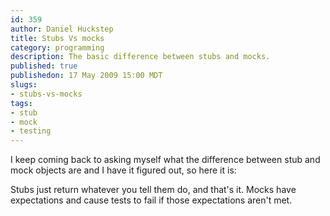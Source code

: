 ```yaml
--- 
id: 359
author: Daniel Huckstep
title: Stubs Vs mocks
category: programming
description: The basic difference between stubs and mocks.
published: true
publishedon: 17 May 2009 15:00 MDT
slugs: 
- stubs-vs-mocks
tags: 
- stub
- mock
- testing
---
```

I keep coming back to asking myself what the difference between stub and
mock objects are and I have it figured out, so here it is:

Stubs just return whatever you tell them do, and that's it. Mocks have
expectations and cause tests to fail if those expectations aren't met.
